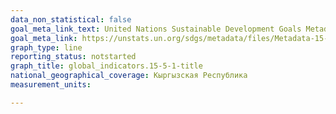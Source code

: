 ```yaml
---
data_non_statistical: false
goal_meta_link_text: United Nations Sustainable Development Goals Metadata (PDF 440KB)
goal_meta_link: https://unstats.un.org/sdgs/metadata/files/Metadata-15-05-01.pdf
graph_type: line
reporting_status: notstarted
graph_title: global_indicators.15-5-1-title
national_geographical_coverage: Кыргызская Республика
measurement_units: 

---
```

